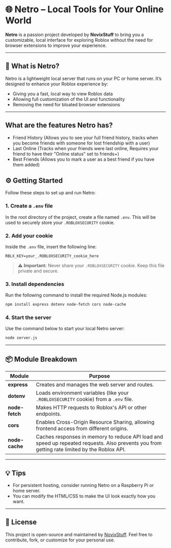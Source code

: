 # 🌐 Netro – Local Tools for Your Online World

**Netro** is a passion project developed by **NovixStuff** to bring you a customizable, local interface for exploring Roblox without the need for browser extensions to improve your experience.

---

## 🚀 What is Netro?

Netro is a lightweight local server that runs on your PC or home server. It’s designed to enhance your Roblox experience by:

- Giving you a fast, local way to view Roblox data
- Allowing full customization of the UI and functionality
- Removing the need for bloated browser extensions

---

## What are the features Netro has?

- Friend History (Allows you to see your full friend history, tracks when you become friends with someone for lost friendship with a user)
- Last Online (Tracks when your friends were last online, Requires your friend to have their "Online status" set to friends+)
- Best Friends (Allows you to mark a user as a best friend if you have them added)

## ⚙️ Getting Started

Follow these steps to set up and run Netro:

### 1. Create a `.env` file

In the root directory of the project, create a file named `.env`. This will be used to securely store your `.ROBLOXSECURITY` cookie.

### 2. Add your cookie

Inside the `.env` file, insert the following line:

```env
RBLX_KEY=your_.ROBLOXSECURITY_cookie_here
```

> ⚠️ **Important:** Never share your `.ROBLOXSECURITY` cookie. Keep this file private and secure.

### 3. Install dependencies

Run the following command to install the required Node.js modules:

```bash
npm install express dotenv node-fetch cors node-cache
```

### 4. Start the server

Use the command below to start your local Netro server:

```bash
node server.js
```

---

## 📦 Module Breakdown

| Module        | Purpose                                                                 
|---------------|-------------------------------------------------------------------------
| **express**   | Creates and manages the web server and routes.
| **dotenv**    | Loads environment variables (like your `.ROBLOXSECURITY` cookie) from a `.env` file.
| **node-fetch**| Makes HTTP requests to Roblox's API or other endpoints.
| **cors**      | Enables Cross-Origin Resource Sharing, allowing frontend access from different origins.
| **node-cache**| Caches responses in memory to reduce API load and speed up repeated requests. Also prevents you from getting rate limited by the Roblox API.

---

## 💡 Tips

- For persistent hosting, consider running Netro on a Raspberry Pi or home server.
- You can modify the HTML/CSS to make the UI look exactly how you want.

---

## 📜 License

This project is open-source and maintained by [NovixStuff](https://github.com/NovixStuff). Feel free to contribute, fork, or customize for your personal use.